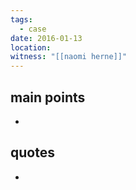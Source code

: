 ```yaml
---
tags:
  - case
date: 2016-01-13
location: 
witness: "[[naomi herne]]"
---
```

## main points
- 

## quotes
- 